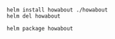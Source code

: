 # ###############################################################################
```
helm install howabout ./howabout
helm del howabout

helm package howabout
```
# ###############################################################################
